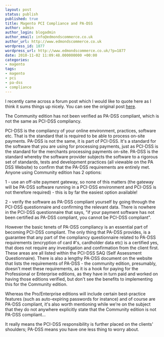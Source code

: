 ```yaml
---
layout: post
status: publish
published: true
title: Magento PCI Compliance and PA-DSS
author: admin
author_login: blogadmin
author_email: info@edmondscommerce.co.uk
author_url: http://www.edmondscommerce.co.uk
wordpress_id: 1877
wordpress_url: http://www.edmondscommerce.co.uk/?p=1877
date: 2010-11-02 11:09:48.000000000 +00:00
categories:
- magento
tags:
- magento
- pci
- pa-dss
- compliance
---
```

I recently came across a forum post which I would like to quote here as I think it sums things up nicely. You can see the original post <a href="http://www.nublue.co.uk/forums/post/622/#p622">here</a>.

The Community edition has not been verified as PA-DSS compliant, which is not the same as PCI-DSS compliancy.

PCI-DSS is the compliancy of your online environment, practices, software etc.  That is the standard that is required to be able to process on-site payments.
PA-DSS is not the same, it is part of PCI-DSS.  It's a standard for the software that you are using for processing payments, just as PCI-DSS is the standard for the merchants processing payments on-site.  PA-DSS is the standard whereby the software provider subjects the software to a rigorous set of standards, tests and development practices (all viewable on the PA DSS Website) to confirm that the PA-DSS requirements are entirely met.
Anyone using Community edition has 2 options:

1 - use an off-site payment gateway, so none of this matters (the gateway will be PA-DSS software running in a PCI-DSS environment and PCI-DSS is not therefore required) - this is by far the easiest option available!

2 - verify the software as PA-DSS compliant yourself by going through the PCI-DSS questionnaire and confirming the relevant data.
There is nowhere in the PCI-DSS questionnaire that says, "if your payment software has not been certified as PA-DSS compliant, you cannot be PCI-DSS compliant". 

However the basic tenets of PA-DSS compliancy is an essential part of becoming PCI-DSS compliant.
The only thing that PA-DSS provides, is a guarantee that any part of the compliancy questionnaire related to PA-DSS requirements (encryption of card #'s, cardholder data etc) is a certified yes, that does not require any investigation and confirmation from the client first.  These areas are all listed within the PCI-DSS SAQ (Self Assessment Questionnaire).  There is also a lengthy PA-DSS document on the website that lists the requirements of PA-DSS - the community edition, presumably, doesn't meet these requirements, as it is a hook for paying for the Professional or Enterprise editions, as they have in turn paid and worked on having those editions verified, but don't see the benefits to implementing this for the Community edition.

Whereas the Pro/Enterprise editions will include certain best-practice features (such as auto-expiring passwords for instance) and of course are PA-DSS compliant, it's also worth mentioning while we're on the subject that they do not anywhere explicitly state that the Community edition is not PA-DSS compliant...

It really means the PCI-DSS responsibility is further placed on the clients' shoulders; PA-DSS means you have one less thing to worry about.
